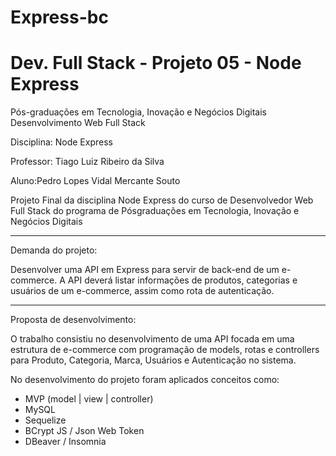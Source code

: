 # Express-bc

# Dev. Full Stack - Projeto 05 - Node Express

Pós-graduações em Tecnologia, Inovação e Negócios Digitais Desenvolvimento Web Full Stack

Disciplina: Node Express

Professor: Tiago Luiz Ribeiro da Silva

Aluno:Pedro Lopes Vidal Mercante Souto

Projeto Final da disciplina Node Express do curso de Desenvolvedor Web Full Stack do programa de Pósgraduações em Tecnologia, Inovação e Negócios Digitais

*****

Demanda do projeto:

Desenvolver uma API em Express para servir de back-end de um e-commerce. A API deverá listar informações de produtos, categorias e usuários de um e-commerce, assim como rota de autenticação.

*****

Proposta de desenvolvimento:

O trabalho consistiu no desenvolvimento de uma API focada em uma estrutura de e-commerce com programação de models, rotas e controllers para Produto, Categoria, Marca, Usuários e Autenticação no sistema.

No desenvolvimento do projeto foram aplicados conceitos como:

* MVP (model | view | controller)
* MySQL
* Sequelize
* BCrypt JS / Json Web Token
* DBeaver / Insomnia
